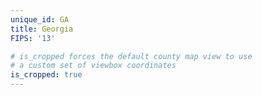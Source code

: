 ```yaml
---
unique_id: GA
title: Georgia
FIPS: '13'

# is_cropped forces the default county map view to use
# a custom set of viewbox coordinates
is_cropped: true
---
```

